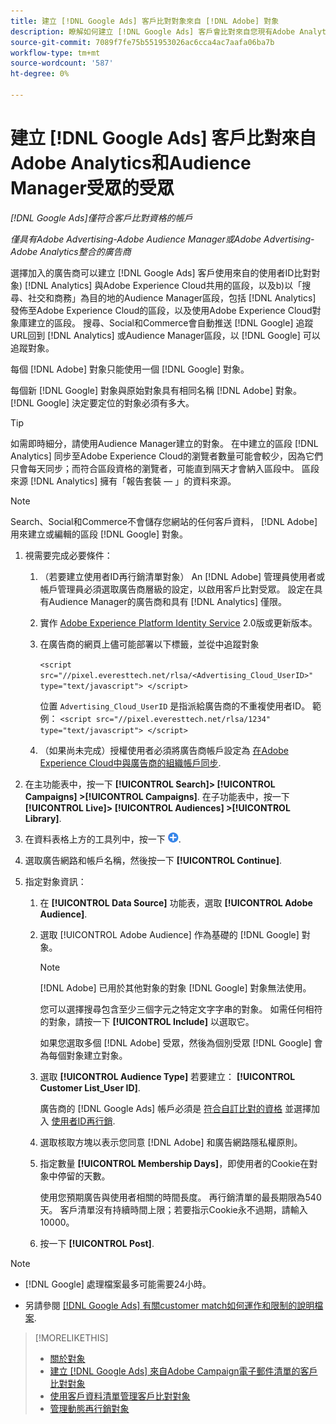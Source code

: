 ```yaml
---
title: 建立 [!DNL Google Ads] 客戶比對對象來自 [!DNL Adobe] 對象
description: 瞭解如何建立 [!DNL Google Ads] 客戶會比對來自您現有Adobe Analytics和Audience Manager對象的對象。
source-git-commit: 7089f7fe75b551953026ac6cca4ac7aafa06ba7b
workflow-type: tm+mt
source-wordcount: '587'
ht-degree: 0%

---
```


# 建立 [!DNL Google Ads] 客戶比對來自Adobe Analytics和Audience Manager受眾的受眾

*[!DNL Google Ads]僅符合客戶比對資格的帳戶*

*僅具有Adobe Advertising-Adobe Audience Manager或Adobe Advertising-Adobe Analytics整合的廣告商*

選擇加入的廣告商可以建立 [!DNL Google Ads] 客戶使用來自的使用者ID比對對象) [!DNL Analytics] 與Adobe Experience Cloud共用的區段，以及b)以「搜尋、社交和商務」為目的地的Audience Manager區段，包括 [!DNL Analytics] 發佈至Adobe Experience Cloud的區段，以及使用Adobe Experience Cloud對象庫建立的區段。 搜尋、Social和Commerce會自動推送 [!DNL Google] 追蹤URL回到 [!DNL Analytics] 或Audience Manager區段，以 [!DNL Google] 可以追蹤對象。

每個 [!DNL Adobe] 對象只能使用一個 [!DNL Google] 對象。

每個新 [!DNL Google] 對象與原始對象具有相同名稱 [!DNL Adobe] 對象。 [!DNL Google] 決定要定位的對象必須有多大。

>[!TIP]
>
>如需即時細分，請使用Audience Manager建立的對象。 在中建立的區段 [!DNL Analytics] 同步至Adobe Experience Cloud的瀏覽者數量可能會較少，因為它們只會每天同步；而符合區段資格的瀏覽者，可能直到隔天才會納入區段中。 區段來源 [!DNL Analytics] 擁有「報告套裝 — 」的資料來源。

>[!NOTE]
>
>Search、Social和Commerce不會儲存您網站的任何客戶資料， [!DNL Adobe] 用來建立或編輯的區段 [!DNL Google] 對象。

1. 視需要完成必要條件：

   1. （若要建立使用者ID再行銷清單對象） An [!DNL Adobe] 管理員使用者或帳戶管理員必須選取廣告商層級的設定，以啟用客戶比對受眾。 設定在具有Audience Manager的廣告商和具有 [!DNL Analytics] 僅限。

   1. 實作 [Adobe Experience Platform Identity Service](https://experienceleague.adobe.com/docs/id-service/using/home.html) 2.0版或更新版本。

   1. 在廣告商的網頁上儘可能部署以下標籤，並從中追蹤對象

      `<script src="//pixel.everesttech.net/rlsa/<Advertising_Cloud_UserID>" type="text/javascript"> </script>`

      位置 `Advertising_Cloud_UserID` 是指派給廣告商的不重複使用者ID。 範例：  `<script src="//pixel.everesttech.net/rlsa/1234" type="text/javascript"> </script>`

   1. （如果尚未完成）授權使用者必須將廣告商帳戶設定為 [在Adobe Experience Cloud中與廣告商的組織帳戶同步](/help/search-social-commerce/admin/sync-adobe-audiences.md).

1. 在主功能表中，按一下 **[!UICONTROL Search]> [!UICONTROL Campaigns] >[!UICONTROL Campaigns]**. 在子功能表中，按一下 **[!UICONTROL Live]> [!UICONTROL Audiences] >[!UICONTROL Library]**.

1. 在資料表格上方的工具列中，按一下 ![建立](/help/search-social-commerce/assets/add.png "建立").

1. 選取廣告網路和帳戶名稱，然後按一下 **[!UICONTROL Continue]**.

1. 指定對象資訊：

   1. 在 **[!UICONTROL Data Source]** 功能表，選取 **[!UICONTROL Adobe Audience]**.

   1. 選取 [!UICONTROL Adobe Audience] 作為基礎的 [!DNL Google] 對象。

      >[!NOTE]
      >
      >[!DNL Adobe] 已用於其他對象的對象 [!DNL Google] 對象無法使用。

      您可以選擇搜尋包含至少三個字元之特定文字字串的對象。 如需任何相符的對象，請按一下 **[!UICONTROL Include]** 以選取它。

      如果您選取多個 [!DNL Adobe] 受眾，然後為個別受眾 [!DNL Google] 會為每個對象建立對象。

   1. 選取 **[!UICONTROL Audience Type]** 若要建立： **[!UICONTROL Customer List_User ID]**.

      廣告商的 [!DNL Google Ads] 帳戶必須是 [符合自訂比對的資格](https://support.google.com/adspolicy/answer/6299717) 並選擇加入 [使用者ID再行銷](https://support.google.com/google-ads/answer/9199250).

   1. 選取核取方塊以表示您同意 [!DNL Adobe] 和廣告網路隱私權原則。

   1. 指定數量 **[!UICONTROL Membership Days]**，即使用者的Cookie在對象中停留的天數。

      使用您預期廣告與使用者相關的時間長度。 再行銷清單的最長期限為540天。 客戶清單沒有持續時間上限；若要指示Cookie永不過期，請輸入10000。

   1. 按一下 **[!UICONTROL Post]**.

>[!NOTE]
>
>* [!DNL Google] 處理檔案最多可能需要24小時。
>
>* 另請參閱 [[!DNL Google Ads] 有關customer match如何運作和限制的說明檔案](https://support.google.com/displayvideo/answer/9539301).

>[!MORELIKETHIS]
>
>* [關於對象](audience-about.md)
>* [建立 [!DNL Google Ads] 來自Adobe Campaign電子郵件清單的客戶比對對象](google-audience-from-campaign-email-list.md)
>* [使用客戶資料清單管理客戶比對對象](audience-from-customer-data-list.md)
>* [管理動態再行銷對象](audience-dynamic-remarketing-manage.md)

